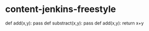 # content-jenkins-freestyle
def add(x,y):
    pass
def substract(x,y):
    pass
def add(x,y):
    return x+y
